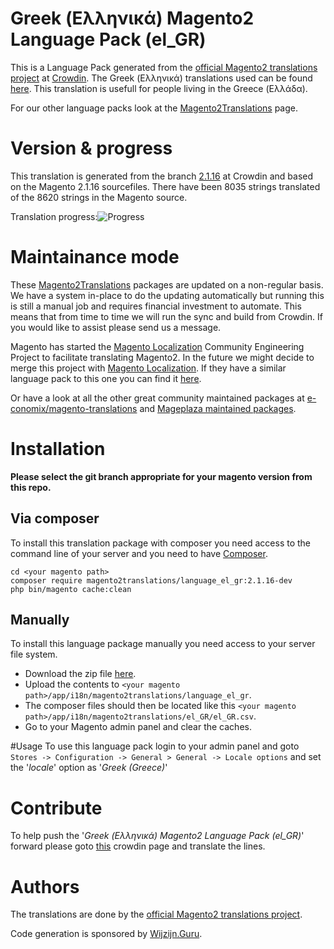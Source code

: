 # Greek (Ελληνικά) Magento2 Language Pack (el_GR)
This is a Language Pack generated from the [official Magento2 translations project](https://crowdin.com/project/magento-2) at [Crowdin](https://crowdin.com).
The Greek (Ελληνικά) translations used can be found [here](https://crowdin.com/project/magento-2/el).
This translation is usefull for people living in the Greece (Ελλάδα).

For our other language packs look at the [Magento2Translations](http://magento2translations.github.io/) page.

# Version & progress
This translation is generated from the branch [2.1.16](https://crowdin.com/project/magento-2/el#/2.1.16) at Crowdin and based on the Magento 2.1.16 sourcefiles.
There have been  8035 strings translated of the 8620 strings in the Magento source.

Translation progress:![Progress](http://progressed.io/bar/93)

# Maintainance mode
These [Magento2Translations](http://magento2translations.github.io/) packages are updated on a non-regular basis. We have a system in-place to do the updating automatically but running this is still a manual job and requires financial investment to automate.
This means that from time to time we will run the sync and build from Crowdin. If you would like to assist please send us a message.

Magento has started the [Magento Localization](https://github.com/magento-l10n) Community Engineering Project to facilitate translating Magento2.
In the future we might decide to merge this project with [Magento Localization](https://github.com/magento-l10n).
If they have a similar language pack to this one you can find it [here](https://github.com/magento-l10n/language-el_GR).

Or have a look at all the other great community maintained packages at [e-conomix/magento-translations](https://github.com/e-conomix/magento-translations) and [Mageplaza maintained packages](https://github.com/mageplaza?q=language).

# Installation
**Please select the git branch appropriate for your magento version from this repo.**
## Via composer
To install this translation package with composer you need access to the command line of your server and you need to have [Composer](https://getcomposer.org).
```
cd <your magento path>
composer require magento2translations/language_el_gr:2.1.16-dev
php bin/magento cache:clean
```
## Manually
To install this language package manually you need access to your server file system.
* Download the zip file [here](https://github.com/Magento2Translations/language_el_gr/archive/2.1.16.zip).
* Upload the contents to `<your magento path>/app/i18n/magento2translations/language_el_gr`.
* The composer files should then be located like this `<your magento path>/app/i18n/magento2translations/el_GR/el_GR.csv`.
* Go to your Magento admin panel and clear the caches.

#Usage
To use this language pack login to your admin panel and goto `Stores -> Configuration -> General > General -> Locale options` and set the '*locale*' option as '*Greek (Greece)*'

# Contribute
To help push the '*Greek (Ελληνικά) Magento2 Language Pack (el_GR)*' forward please goto [this](https://crowdin.com/project/magento-2/el) crowdin page and translate the lines.

# Authors
The translations are done by the [official Magento2 translations project](https://crowdin.com/project/magento-2).

Code generation is sponsored by [Wijzijn.Guru](http://www.wijzijn.guru/).
